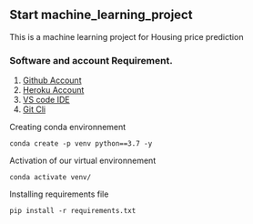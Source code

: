 ## Start machine_learning_project
This is a machine learning project for Housing price prediction

### Software and account Requirement.

1. [Github Account](https://github.com)
2. [Heroku Account](https://dashboard.herokuapp.com)
3. [VS code IDE](https://code.visualstudio.com/download)
4. [Git Cli](https://www.git-scm.com/downloads)


Creating conda environnement
```
conda create -p venv python==3.7 -y
```
Activation of our  virtual environnement
```
conda activate venv/
```
Installing requirements file 
```
pip install -r requirements.txt
```


